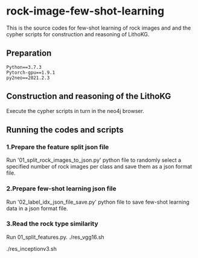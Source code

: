 # rock-image-few-shot-learning
This is the source codes for few-shot learning of rock images and and the cypher scripts for construction and reasoning of LithoKG.
## Preparation
    Python==3.7.3
    Pytorch-gpu==1.9.1
    py2neo==2021.2.3
## Construction and reasoning of the LithoKG
Execute the cypher scripts in turn in the neo4j browser.
## Running the codes and scripts
### 1.Prepare the feature split json file
Run '01_split_rock_images_to_json.py' python file to randomly select a specified number of rock images per class and save them as a json format file.
### 2.Prepare few-shot learning json file
Run '02_label_idx_json_file_save.py' python file to save few-shot learning data in a json format file.
### 3.Read the rock type similarity
Run 01_split_features.py.
./res_vgg16.sh

./res_inceptionv3.sh
